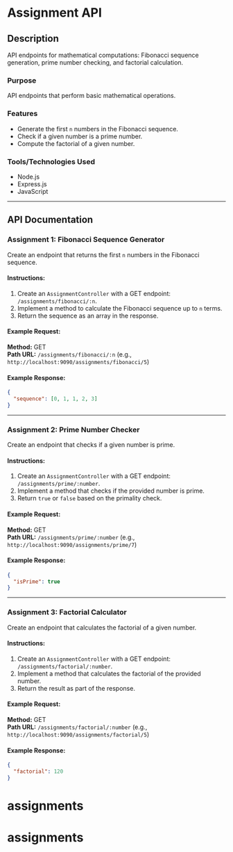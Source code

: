 # Assignment API

## Description
API endpoints for mathematical computations: Fibonacci sequence generation, prime number checking, and factorial calculation.

### Purpose
API endpoints that perform basic mathematical operations.

### Features
- Generate the first `n` numbers in the Fibonacci sequence.
- Check if a given number is a prime number.
- Compute the factorial of a given number.

### Tools/Technologies Used
- Node.js
- Express.js
- JavaScript

---

## API Documentation

### Assignment 1: Fibonacci Sequence Generator
Create an endpoint that returns the first `n` numbers in the Fibonacci sequence.

#### Instructions:
1. Create an `AssignmentController` with a GET endpoint: `/assignments/fibonacci/:n`.
2. Implement a method to calculate the Fibonacci sequence up to `n` terms.
3. Return the sequence as an array in the response.

#### Example Request:
**Method:** GET  
**Path URL:** `/assignments/fibonacci/:n` (e.g., `http://localhost:9090/assignments/fibonacci/5`)

#### Example Response:
```json
{ 
  "sequence": [0, 1, 1, 2, 3] 
}
```

---

### Assignment 2: Prime Number Checker
Create an endpoint that checks if a given number is prime.

#### Instructions:
1. Create an `AssignmentController` with a GET endpoint: `/assignments/prime/:number`.
2. Implement a method that checks if the provided number is prime.
3. Return `true` or `false` based on the primality check.

#### Example Request:
**Method:** GET  
**Path URL:** `/assignments/prime/:number` (e.g., `http://localhost:9090/assignments/prime/7`)

#### Example Response:
```json
{
  "isPrime": true
}
```

---

### Assignment 3: Factorial Calculator
Create an endpoint that calculates the factorial of a given number.

#### Instructions:
1. Create an `AssignmentController` with a GET endpoint: `/assignments/factorial/:number`.
2. Implement a method that calculates the factorial of the provided number.
3. Return the result as part of the response.

#### Example Request:
**Method:** GET  
**Path URL:** `/assignments/factorial/:number` (e.g., `http://localhost:9090/assignments/factorial/5`)

#### Example Response:
```json
{
  "factorial": 120
}
```

# assignments
# assignments
